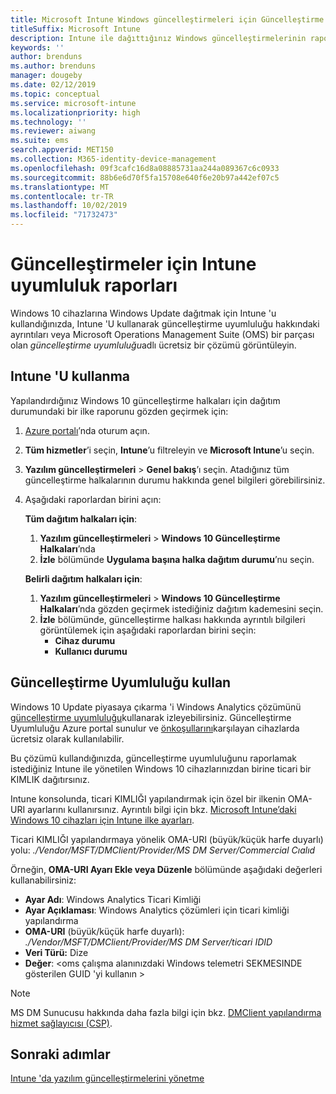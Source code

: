 ```yaml
---
title: Microsoft Intune Windows güncelleştirmeleri için Güncelleştirme Uyumluluğu raporlarını kullanın
titleSuffix: Microsoft Intune
description: Intune ile dağıttığınız Windows güncelleştirmelerinin rapor verilerini görüntülemek için OMS Güncelleştirme Uyumluluğu kullanın.
keywords: ''
author: brenduns
ms.author: brenduns
manager: dougeby
ms.date: 02/12/2019
ms.topic: conceptual
ms.service: microsoft-intune
ms.localizationpriority: high
ms.technology: ''
ms.reviewer: aiwang
ms.suite: ems
search.appverid: MET150
ms.collection: M365-identity-device-management
ms.openlocfilehash: 09f3cafc16d8a08885731aa244a089367c6c0933
ms.sourcegitcommit: 88b6e6d70f5fa15708e640f6e20b97a442ef07c5
ms.translationtype: MT
ms.contentlocale: tr-TR
ms.lasthandoff: 10/02/2019
ms.locfileid: "71732473"
---
```

# <a name="intune-compliance-reports-for-updates"></a>Güncelleştirmeler için Intune uyumluluk raporları
Windows 10 cihazlarına Windows Update dağıtmak için Intune 'u kullandığınızda, Intune 'U kullanarak güncelleştirme uyumluluğu hakkındaki ayrıntıları veya Microsoft Operations Management Suite (OMS) bir parçası olan *güncelleştirme uyumluluğu*adlı ücretsiz bir çözümü görüntüleyin.

## <a name="use-intune"></a>Intune 'U kullanma
Yapılandırdığınız Windows 10 güncelleştirme halkaları için dağıtım durumundaki bir ilke raporunu gözden geçirmek için: 
1. [Azure portalı](https://portal.azure.com/)’nda oturum açın.
2. **Tüm hizmetler**’i seçin, **Intune**’u filtreleyin ve **Microsoft Intune**’u seçin.
3. **Yazılım güncelleştirmeleri** > **Genel bakış**’ı seçin. Atadığınız tüm güncelleştirme halkalarının durumu hakkında genel bilgileri görebilirsiniz.
4. Aşağıdaki raporlardan birini açın:  

   **Tüm dağıtım halkaları için**:
   1. **Yazılım güncelleştirmeleri** > **Windows 10 Güncelleştirme Halkaları**’nda
   2. **İzle** bölümünde **Uygulama başına halka dağıtım durumu**’nu seçin.  

   **Belirli dağıtım halkaları için**:  

   1. **Yazılım güncelleştirmeleri** > **Windows 10 Güncelleştirme Halkaları**’nda gözden geçirmek istediğiniz dağıtım kademesini seçin.  
   2. **İzle** bölümünde, güncelleştirme halkası hakkında ayrıntılı bilgileri görüntülemek için aşağıdaki raporlardan birini seçin:  
      - **Cihaz durumu**  
      - **Kullanıcı durumu**  

## <a name="use-update-compliance"></a>Güncelleştirme Uyumluluğu kullan
Windows 10 Update piyasaya çıkarma 'i Windows Analytics çözümünü [güncelleştirme uyumluluğu](https://technet.microsoft.com/itpro/windows/manage/update-compliance-monitor)kullanarak izleyebilirsiniz. Güncelleştirme Uyumluluğu Azure portal sunulur ve [önkoşullarını](https://docs.microsoft.com/windows/deployment/update/update-compliance-get-started#update-compliance-prerequisites)karşılayan cihazlarda ücretsiz olarak kullanılabilir.  

Bu çözümü kullandığınızda, güncelleştirme uyumluluğunu raporlamak istediğiniz Intune ile yönetilen Windows 10 cihazlarınızdan birine ticari bir KIMLIK dağıtırsınız.  

Intune konsolunda, ticari KIMLIĞI yapılandırmak için özel bir ilkenin OMA-URI ayarlarını kullanırsınız. Ayrıntılı bilgi için bkz. [Microsoft Intune’daki Windows 10 cihazları için Intune ilke ayarları](https://docs.microsoft.com/intune-classic/deploy-use/windows-10-policy-settings-in-microsoft-intune).  

Ticari KIMLIĞI yapılandırmaya yönelik OMA-URI (büyük/küçük harfe duyarlı) yolu: *./Vendor/MSFT/DMClient/Provider/MS DM Server/Commercial Cıalıd*  

Örneğin, **OMA-URI Ayarı Ekle veya Düzenle** bölümünde aşağıdaki değerleri kullanabilirsiniz:
- **Ayar Adı**: Windows Analytics Ticari Kimliği
- **Ayar Açıklaması**: Windows Analytics çözümleri için ticari kimliği yapılandırma
- **OMA-URI** (büyük/küçük harfe duyarlı): *./Vendor/MSFT/DMClient/Provider/MS DM Server/ticari IDID*
- **Veri Türü:** Dize
- **Değer**: \<oms çalışma alanınızdaki Windows telemetri SEKMESINDE gösterilen GUID 'yi kullanın >
 
> [!NOTE]  
> MS DM Sunucusu hakkında daha fazla bilgi için bkz. [DMClient yapılandırma hizmet sağlayıcısı (CSP)]( https://docs.microsoft.com/windows/client-management/mdm/dmclient-csp).

## <a name="next-steps"></a>Sonraki adımlar
[Intune 'da yazılım güncelleştirmelerini yönetme](windows-update-for-business-configure.md)

